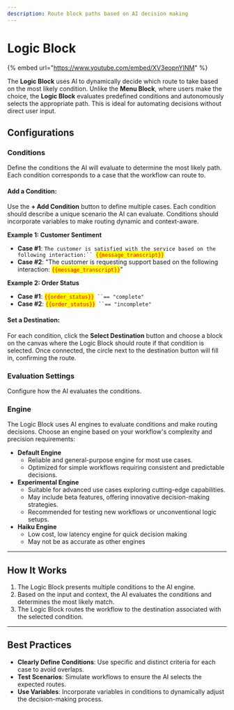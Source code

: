 ```yaml
---
description: Route block paths based on AI decision making
---
```


# Logic Block

{% embed url="https://www.youtube.com/embed/XV3eopnYINM" %}

The **Logic Block** uses AI to dynamically decide which route to take based on the most likely condition. Unlike the **Menu Block**, where users make the choice, the **Logic Block** evaluates predefined conditions and autonomously selects the appropriate path. This is ideal for automating decisions without direct user input.

## **Configurations**

### **Conditions**

Define the conditions the AI will evaluate to determine the most likely path. Each condition corresponds to a case that the workflow can route to.

#### **Add a Condition**:

Use the **+ Add Condition** button to define multiple cases. Each condition should describe a unique scenario the AI can evaluate. Conditions should incorporate variables to make routing dynamic and context-aware.

**Example 1: Customer Sentiment**

* **Case #1**: `The customer is satisfied with the service based on the following interaction:`` `<mark style="color:red;">`{{message_transcript}}`</mark>
* **Case #2**: "The customer is requesting support based on the following interaction: <mark style="color:red;">`{{message_transcript}}`</mark>"

**Example 2: Order Status**

* **Case #1**: <mark style="color:red;">`{{order_status}}`</mark>` ``== "complete"`
* **Case #2**: <mark style="color:red;">`{{order_status}}`</mark>` ``== "incomplete"`

#### **Set a Destination**:

For each condition, click the **Select Destination** button and choose a block on the canvas where the Logic Block should route if that condition is selected. Once connected, the circle next to the destination button will fill in, confirming the route.

### **Evaluation Settings**

Configure how the AI evaluates the conditions.

### **Engine**

The Logic Block uses AI engines to evaluate conditions and make routing decisions. Choose an engine based on your workflow's complexity and precision requirements:

* **Default Engine**
  * Reliable and general-purpose engine for most use cases.
  * Optimized for simple workflows requiring consistent and predictable decisions.
* **Experimental Engine**
  * Suitable for advanced use cases exploring cutting-edge capabilities.
  * May include beta features, offering innovative decision-making strategies.
  * Recommended for testing new workflows or unconventional logic setups.
* **Haiku Engine**
  * Low cost, low latency engine for quick decision making
  * May not be as accurate as other engines

***

## **How It Works**

1. The Logic Block presents multiple conditions to the AI engine.
2. Based on the input and context, the AI evaluates the conditions and determines the most likely match.
3. The Logic Block routes the workflow to the destination associated with the selected condition.

***

## Best Practices

* **Clearly Define Conditions**: Use specific and distinct criteria for each case to avoid overlaps.
* **Test Scenarios**: Simulate workflows to ensure the AI selects the expected routes.
* **Use Variables**: Incorporate variables in conditions to dynamically adjust the decision-making process.
